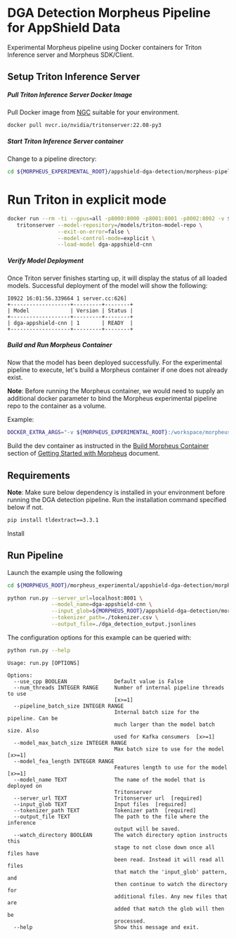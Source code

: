 <!--
SPDX-FileCopyrightText: Copyright (c) 2022, NVIDIA CORPORATION & AFFILIATES. All rights reserved.
SPDX-License-Identifier: Apache-2.0

Licensed under the Apache License, Version 2.0 (the "License");
you may not use this file except in compliance with the License.
You may obtain a copy of the License at

http://www.apache.org/licenses/LICENSE-2.0

Unless required by applicable law or agreed to in writing, software
distributed under the License is distributed on an "AS IS" BASIS,
WITHOUT WARRANTIES OR CONDITIONS OF ANY KIND, either express or implied.
See the License for the specific language governing permissions and
limitations under the License.
-->

# DGA Detection Morpheus Pipeline for AppShield Data

Experimental Morpheus pipeline using Docker containers for Triton Inference server and Morpheus SDK/Client.

## Setup Triton Inference Server

##### Pull Triton Inference Server Docker Image
Pull Docker image from [NGC] suitable for your environment.

```bash
docker pull nvcr.io/nvidia/tritonserver:22.08-py3
```

##### Start Triton Inference Server container

Change to a pipeline directory:

```bash
cd ${MORPHEUS_EXPERIMENTAL_ROOT}/appshield-dga-detection/morpheus-pipeline
```

# Run Triton in explicit mode
```bash
docker run --rm -ti --gpus=all -p8000:8000 -p8001:8001 -p8002:8002 -v $PWD/models:/models/triton-model-repo nvcr.io/nvidia/tritonserver:22.08-py3 \
   tritonserver --model-repository=/models/triton-model-repo \
                --exit-on-error=false \
                --model-control-mode=explicit \
                --load-model dga-appshield-cnn
```

##### Verify Model Deployment
Once Triton server finishes starting up, it will display the status of all loaded models. Successful deployment of the model will show the following:

```
I0922 16:01:56.339664 1 server.cc:626] 
+-------------------+---------+--------+
| Model             | Version | Status |
+-------------------+---------+--------+
| dga-appshield-cnn | 1       | READY  |
+-------------------+---------+--------+
```

##### Build and Run Morpheus Container

Now that the model has been deployed successfully. For the experimental pipeline to execute, let's build a Morpheus container if one does not already exist.

**Note**: Before running the Morpheus container, we would need to supply an additional docker parameter to bind the Morpheus experimental pipeline repo to the container as a volume.

Example:
```bash
DOCKER_EXTRA_ARGS="-v ${MORPHEUS_EXPERIMENTAL_ROOT}:/workspace/morpheus_experimental" ./docker/run_container_release.sh
```

Build the dev container as instructed in the [Build Morpheus Container] section of [Getting Started with Morpheus] document.

## Requirements
**Note**: Make sure below dependency is installed in your environment before running the DGA detection pipeline. Run the installation command specified below if not.

```bash
pip install tldextract==3.3.1
```

Install 

## Run Pipeline
Launch the example using the following

```bash
cd ${MORPHEUS_ROOT}/morpheus_experimental/appshield-dga-detection/morpheus-pipeline

python run.py --server_url=localhost:8001 \
              --model_name=dga-appshield-cnn \
              --input_glob=${MORPHEUS_ROOT}/appshield-dga-detection/morpheus-pipeline/data/URLS_Snapshots/snapshot-*/*.json \
              --tokenizer_path=./tokenizer.csv \
              --output_file=./dga_detection_output.jsonlines
```

The configuration options for this example can be queried with:

```bash
python run.py --help
```

```
Usage: run.py [OPTIONS]

Options:
  --use_cpp BOOLEAN               Default value is False
  --num_threads INTEGER RANGE     Number of internal pipeline threads to use
                                  [x>=1]
  --pipeline_batch_size INTEGER RANGE
                                  Internal batch size for the pipeline. Can be
                                  much larger than the model batch size. Also
                                  used for Kafka consumers  [x>=1]
  --model_max_batch_size INTEGER RANGE
                                  Max batch size to use for the model  [x>=1]
  --model_fea_length INTEGER RANGE
                                  Features length to use for the model  [x>=1]
  --model_name TEXT               The name of the model that is deployed on
                                  Tritonserver
  --server_url TEXT               Tritonserver url  [required]
  --input_glob TEXT               Input files  [required]
  --tokenizer_path TEXT           Tokenizer path  [required]
  --output_file TEXT              The path to the file where the inference
                                  output will be saved.
  --watch_directory BOOLEAN       The watch directory option instructs this
                                  stage to not close down once all files have
                                  been read. Instead it will read all files
                                  that match the 'input_glob' pattern, and
                                  then continue to watch the directory for
                                  additional files. Any new files that are
                                  added that match the glob will then be
                                  processed.
  --help                          Show this message and exit.
  ```

  [NGC]: https://ngc.nvidia.com/catalog/containers/nvidia:tritonserver
  [Getting Started with Morpheus]:https://github.com/nv-morpheus/Morpheus#getting-started-with-morpheus
  [Build Morpheus Container]: https://github.com/nv-morpheus/Morpheus#build-morpheus-container